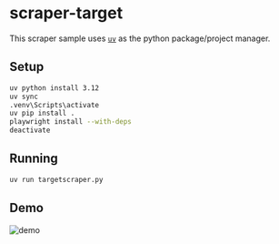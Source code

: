 # scraper-target

This scraper sample uses [`uv`](https://github.com/astral-sh/uv) as the python package/project manager.

## Setup

```sh
uv python install 3.12
uv sync
.venv\Scripts\activate
uv pip install .
playwright install --with-deps
deactivate
```

## Running

```sh
uv run targetscraper.py
```

## Demo

![demo](./docs/demo1.gif)
